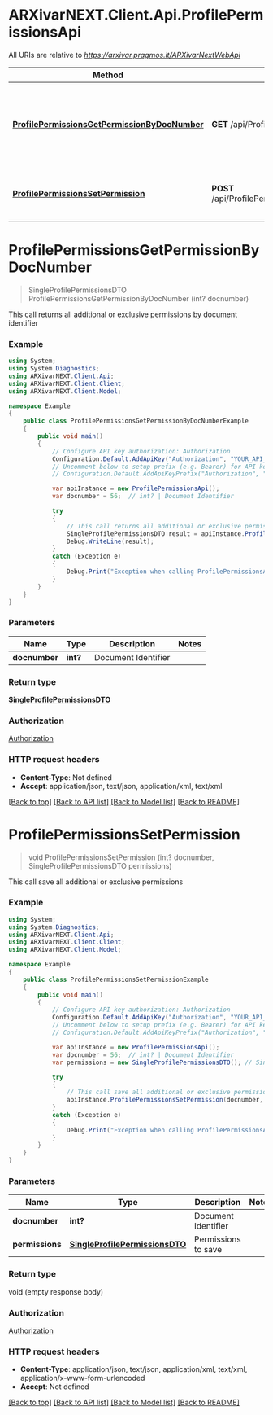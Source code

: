 # ARXivarNEXT.Client.Api.ProfilePermissionsApi

All URIs are relative to *https://arxivar.pragmos.it/ARXivarNextWebApi*

Method | HTTP request | Description
------------- | ------------- | -------------
[**ProfilePermissionsGetPermissionByDocNumber**](ProfilePermissionsApi.md#profilepermissionsgetpermissionbydocnumber) | **GET** /api/ProfilePermissions/{docnumber} | This call returns all additional or exclusive permissions by document identifier
[**ProfilePermissionsSetPermission**](ProfilePermissionsApi.md#profilepermissionssetpermission) | **POST** /api/ProfilePermissions/{docnumber}/Permissions | This call save all additional or exclusive permissions


<a name="profilepermissionsgetpermissionbydocnumber"></a>
# **ProfilePermissionsGetPermissionByDocNumber**
> SingleProfilePermissionsDTO ProfilePermissionsGetPermissionByDocNumber (int? docnumber)

This call returns all additional or exclusive permissions by document identifier

### Example
```csharp
using System;
using System.Diagnostics;
using ARXivarNEXT.Client.Api;
using ARXivarNEXT.Client.Client;
using ARXivarNEXT.Client.Model;

namespace Example
{
    public class ProfilePermissionsGetPermissionByDocNumberExample
    {
        public void main()
        {
            // Configure API key authorization: Authorization
            Configuration.Default.AddApiKey("Authorization", "YOUR_API_KEY");
            // Uncomment below to setup prefix (e.g. Bearer) for API key, if needed
            // Configuration.Default.AddApiKeyPrefix("Authorization", "Bearer");

            var apiInstance = new ProfilePermissionsApi();
            var docnumber = 56;  // int? | Document Identifier

            try
            {
                // This call returns all additional or exclusive permissions by document identifier
                SingleProfilePermissionsDTO result = apiInstance.ProfilePermissionsGetPermissionByDocNumber(docnumber);
                Debug.WriteLine(result);
            }
            catch (Exception e)
            {
                Debug.Print("Exception when calling ProfilePermissionsApi.ProfilePermissionsGetPermissionByDocNumber: " + e.Message );
            }
        }
    }
}
```

### Parameters

Name | Type | Description  | Notes
------------- | ------------- | ------------- | -------------
 **docnumber** | **int?**| Document Identifier | 

### Return type

[**SingleProfilePermissionsDTO**](SingleProfilePermissionsDTO.md)

### Authorization

[Authorization](../README.md#Authorization)

### HTTP request headers

 - **Content-Type**: Not defined
 - **Accept**: application/json, text/json, application/xml, text/xml

[[Back to top]](#) [[Back to API list]](../README.md#documentation-for-api-endpoints) [[Back to Model list]](../README.md#documentation-for-models) [[Back to README]](../README.md)

<a name="profilepermissionssetpermission"></a>
# **ProfilePermissionsSetPermission**
> void ProfilePermissionsSetPermission (int? docnumber, SingleProfilePermissionsDTO permissions)

This call save all additional or exclusive permissions

### Example
```csharp
using System;
using System.Diagnostics;
using ARXivarNEXT.Client.Api;
using ARXivarNEXT.Client.Client;
using ARXivarNEXT.Client.Model;

namespace Example
{
    public class ProfilePermissionsSetPermissionExample
    {
        public void main()
        {
            // Configure API key authorization: Authorization
            Configuration.Default.AddApiKey("Authorization", "YOUR_API_KEY");
            // Uncomment below to setup prefix (e.g. Bearer) for API key, if needed
            // Configuration.Default.AddApiKeyPrefix("Authorization", "Bearer");

            var apiInstance = new ProfilePermissionsApi();
            var docnumber = 56;  // int? | Document Identifier
            var permissions = new SingleProfilePermissionsDTO(); // SingleProfilePermissionsDTO | Permissions to save

            try
            {
                // This call save all additional or exclusive permissions
                apiInstance.ProfilePermissionsSetPermission(docnumber, permissions);
            }
            catch (Exception e)
            {
                Debug.Print("Exception when calling ProfilePermissionsApi.ProfilePermissionsSetPermission: " + e.Message );
            }
        }
    }
}
```

### Parameters

Name | Type | Description  | Notes
------------- | ------------- | ------------- | -------------
 **docnumber** | **int?**| Document Identifier | 
 **permissions** | [**SingleProfilePermissionsDTO**](SingleProfilePermissionsDTO.md)| Permissions to save | 

### Return type

void (empty response body)

### Authorization

[Authorization](../README.md#Authorization)

### HTTP request headers

 - **Content-Type**: application/json, text/json, application/xml, text/xml, application/x-www-form-urlencoded
 - **Accept**: Not defined

[[Back to top]](#) [[Back to API list]](../README.md#documentation-for-api-endpoints) [[Back to Model list]](../README.md#documentation-for-models) [[Back to README]](../README.md)

